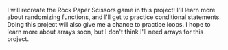 I will recreate the Rock Paper Scissors game in this project! I'll learn more about randomizing functions, and I'll get to practice conditional statements. Doing this project will also give me a chance to practice loops. I hope to learn more about arrays soon, but I don't think I'll need arrays for this project.